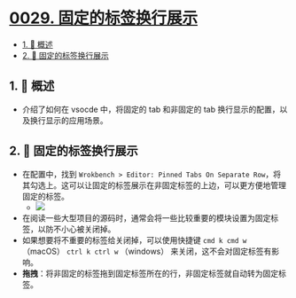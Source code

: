 # [0029. 固定的标签换行展示](https://github.com/tnotesjs/TNotes.vscode/tree/main/notes/0029.%20%E5%9B%BA%E5%AE%9A%E7%9A%84%E6%A0%87%E7%AD%BE%E6%8D%A2%E8%A1%8C%E5%B1%95%E7%A4%BA)

<!-- region:toc -->

- [1. 📝 概述](#1--概述)
- [2. 📒 固定的标签换行展示](#2--固定的标签换行展示)

<!-- endregion:toc -->

## 1. 📝 概述

- 介绍了如何在 vsocde 中，将固定的 tab 和非固定的 tab 换行显示的配置，以及换行显示的应用场景。

## 2. 📒 固定的标签换行展示

- 在配置中，找到 `Wrokbench > Editor: Pinned Tabs On Separate Row`，将其勾选上。这可以让固定的标签展示在非固定标签的上边，可以更方便地管理固定的标签。
  - ![](https://cdn.jsdelivr.net/gh/tnotesjs/imgs@main/2024-10-09-22-50-28.png)
- 在阅读一些大型项目的源码时，通常会将一些比较重要的模块设置为固定标签，以防不小心被关闭掉。
- 如果想要将不重要的标签给关闭掉，可以使用快捷键 `cmd k cmd w` （macOS） `ctrl k ctrl w` （windows） 来关闭，这不会对固定标签有影响。
- **拖拽**：将非固定的标签拖到固定标签所在的行，非固定标签就自动转为固定标签。
